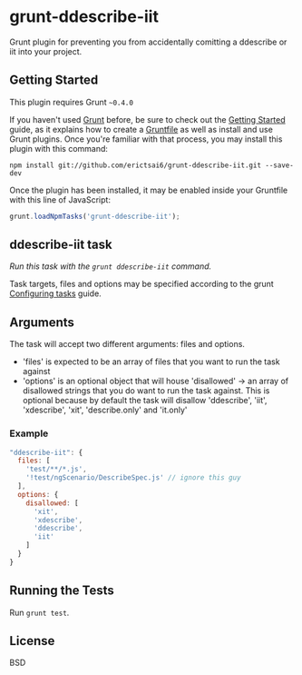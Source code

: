 # grunt-ddescribe-iit

Grunt plugin for preventing you from accidentally comitting a ddescribe or iit into your project.

## Getting Started
This plugin requires Grunt `~0.4.0`

If you haven't used [Grunt](http://gruntjs.com/) before, be sure to check out the [Getting Started](http://gruntjs.com/getting-started) guide, as it explains how to create a [Gruntfile](http://gruntjs.com/sample-gruntfile) as well as install and use Grunt plugins. Once you're familiar with that process, you may install this plugin with this command:

```shell
npm install git://github.com/erictsai6/grunt-ddescribe-iit.git --save-dev
```

Once the plugin has been installed, it may be enabled inside your Gruntfile with this line of JavaScript:

```js
grunt.loadNpmTasks('grunt-ddescribe-iit');
```

## ddescribe-iit task
_Run this task with the `grunt ddescribe-iit` command._

Task targets, files and options may be specified according to the grunt [Configuring tasks](http://gruntjs.com/configuring-tasks) guide.

## Arguments
The task will accept two different arguments:  files and options.

* 'files' is expected to be an array of files that you want to run the task against
* 'options' is an optional object that will house 'disallowed' -> an array of disallowed strings that you do want to run the task against.  This is optional because by default the task will disallow 'ddescribe', 'iit', 'xdescribe', 'xit', 'describe.only' and 'it.only'

### Example

```js
"ddescribe-iit": {
  files: [
    'test/**/*.js',
    '!test/ngScenario/DescribeSpec.js' // ignore this guy
  ],
  options: {
    disallowed: [
      'xit',
      'xdescribe',
      'ddescribe',
      'iit'
    ]
  }
}
```

## Running the Tests
Run `grunt test`.

## License
BSD